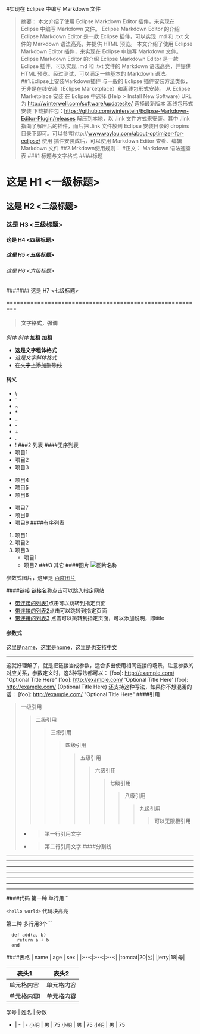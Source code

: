#实现在 Eclipse 中编写 Markdown 文件
>摘要： 本文介绍了使用 Eclipse Markdown Editor 插件，来实现在 Eclipse 中编写 Markdown 文件。 Eclipse Markdown Editor 的介绍 Eclipse Markdown Editor 是一款 Eclipse 插件，可以实现 .md 和 .txt 文件的 Markdown 语法高亮，并提供 HTML 预览。
本文介绍了使用 Eclipse Markdown Editor 插件，来实现在 Eclipse 中编写 Markdown 文件。
Eclipse Markdown Editor 的介绍
Eclipse Markdown Editor 是一款 Eclipse 插件，可以实现 .md 和 .txt 文件的 Markdown 语法高亮，并提供 HTML 预览。经过测试，可以满足一些基本的 Markdown 语法。
##1.Eclipse上安装Markdown插件
>与一般的 Eclipse 插件安装方法类似，无非是在线安装（Eclipse Marketplace）和离线包形式安装。
从 Eclipse Marketplace 安装
在 Eclipse 中选择 (Help > Install New Software)
URL 为 http://winterwell.com/software/updatesite/
选择最新版本
离线包形式安装
下载插件包：https://github.com/winterstein/Eclipse-Markdown-Editor-Plugin/releases
解压到本地，以 .link 文件方式来安装。其中 .link 指向了解压后的插件，而后把 .link 文件放到 Eclipse 安装目录的 dropins 目录下即可。可以参考http://www.waylau.com/about-optimizer-for-eclipse/
使用
插件安装成后，可以使用 Markdown Editor 查看、编辑 Markdown 文件
##2.Mrkdown使用规则：
#正文：
Markdown 语法速查表
###1 标题与文字格式
>####标题
# 这是 H1 <一级标题>
## 这是 H2 <二级标题>
### 这是 H3 <三级标题>
#### 这是 H4 <四级标题>
##### 这是 H5 <五级标题>
###### 这是 H6 <六级标题>
####### 这是 H7 <七级标题>

=========================================================
> #### 文字格式，强调

*斜体*
_斜体_
**加粗**
__加粗__

- **这是文字粗体格式**
- *这是文字斜体格式*
- ~~在文字上添加删除线~~

#### 转义
* \\
* \`
* \~
* \*
* \_
* \-
* \+
* \.
* \!
###2 列表
####无序列表
* 项目1
* 项目2
* 项目3
+ 项目4
+ 项目5
+ 项目6
- 项目7
- 项目8
- 项目9
####有序列表
1. 项目1
2. 项目2
3. 项目3
   * 项目1
   * 项目2
###3 其它
####图片
![图片名称](https://img0.bdstatic.com/static/searchresult/img/logo-2X_b99594a.png)

[百度图片]:(https://img0.bdstatic.com/static/searchresult/img/logo-2X_b99594a.png)
[百度图片]: https://img0.bdstatic.com/static/searchresult/img/logo-2X_b99594a.png

参数式图片，这里是 [百度图片]

####链接
[链接名称](http://baidu.com)点击可以跳入指定网站
* [带连接的列表1](http://www.baidu.com)点击可以跳转到指定页面
* [带连接的列表2](http://www.baidu.com)点击可以跳转到指定页面
* [带连接的列表3](http://www.baidu.com "说明，跳转到百度") 点击可以跳转到指定页面，可以添加说明，即title
#### 参数式
[name]:http://www.baidu.com "名称"
[home]: http://www.baidu.com "首页"
[也支持中文]: /home/name "随便写点"
这里是[name]，这里是[home]，这里是[也支持中文]
***
这就好理解了，就是把链接当成参数，适合多出使用相同链接的场景，注意参数的对应关系，参数定义时，这3种写法都可以：
[foo]: http://example.com/ "Optional Title Here"
[foo]: http://example.com/ 'Optional Title Here'
[foo]: http://example.com/ (Optional Title Here)
还支持这种写法，如果你不想混淆的话：
[foo]: <http://example.com/> "Optional Title Here"
####引用
> 一级引用
>> 二级引用
>>> 三级引用
>>>> 四级引用
>>>>> 五级引用
>>>>>> 六级引用
>>>>>>> 七级引用
>>>>>>>> 八级引用
>>>>>>>>> 九级引用
>>>>>>>>>> 可以无限极引用
>- > 第一行引用文字
>- > 第二行引用文字
####分割线
***
******
---
___
* * *
- - - - - - - - - - 
_ _ _ _ _ _ _ _ _ _ _ _
####代码
第一种 单行用 ``

`<hello world>` 代码块高亮

第二种 多行用3个```
```ruby（可以写注释）
  def add(a, b)
    return a + b
  end
```
####表格
 | name | age | sex |
 |:---:|:---:|:---:|
 |tomcat|20|公|
 |jerry|18|母|
 
  表头1  | 表头2
  ------------- | -------------
 单元格内容  | 单元格内容
 单元格内容l  | 单元格内容
 
学号 | 姓名 | 分数
- | - | - 
 小明 | 男 | 75
 小明 | 男 | 75
 小明 | 男 | 75

